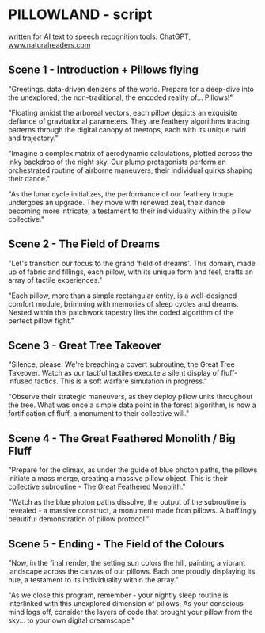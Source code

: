 # PILLOWLAND - script

written for AI text to speech recognition 
tools: ChatGPT, www.naturalreaders.com

## Scene 1 - Introduction + Pillows flying

"Greetings, data-driven denizens of the world. Prepare for a deep-dive into the unexplored, the non-traditional, the encoded reality of... Pillows!"

"Floating amidst the arboreal vectors, each pillow depicts an exquisite defiance of gravitational parameters. They are feathery algorithms tracing patterns through the digital canopy of treetops, each with its unique twirl and trajectory."

"Imagine a complex matrix of aerodynamic calculations, plotted across the inky backdrop of the night sky. Our plump protagonists perform an orchestrated routine of airborne maneuvers, their individual quirks shaping their dance."

"As the lunar cycle initializes, the performance of our feathery troupe undergoes an upgrade. They move with renewed zeal, their dance becoming more intricate, a testament to their individuality within the pillow collective."

## Scene 2 - The Field of Dreams 

"Let's transition our focus to the grand 'field of dreams'. This domain, made up of fabric and fillings, each pillow, with its unique form and feel, crafts an array of tactile experiences."

"Each pillow, more than a simple rectangular entity, is a well-designed comfort module, brimming with memories of sleep cycles and dreams. Nested within this patchwork tapestry lies the coded algorithm of the perfect pillow fight."

## Scene 3 - Great Tree Takeover

"Silence, please. We're breaching a covert subroutine, the Great Tree Takeover. Watch as our tactful tactiles execute a silent display of fluff-infused tactics. This is a soft warfare simulation in progress."

"Observe their strategic maneuvers, as they deploy pillow units throughout the tree. What was once a simple data point in the forest algorithm, is now a fortification of fluff, a monument to their collective will."

## Scene 4 - The Great Feathered Monolith / Big Fluff

"Prepare for the climax, as under the guide of blue photon paths, the pillows initiate a mass merge, creating a massive pillow object. This is their collective subroutine - The Great Feathered Monolith."

"Watch as the blue photon paths dissolve, the output of the subroutine is revealed - a massive construct, a monument made from pillows. A bafflingly beautiful demonstration of pillow protocol."

## Scene 5 - Ending - The Field of the Colours 

"Now, in the final render, the setting sun colors the hill, painting a vibrant landscape across the canvas of our pillows. Each one proudly displaying its hue, a testament to its individuality within the array."

"As we close this program, remember - your nightly sleep routine is interlinked with this unexplored dimension of pillows. As your conscious mind logs off, consider the layers of code that brought your pillow from the sky... to your own digital dreamscape."

